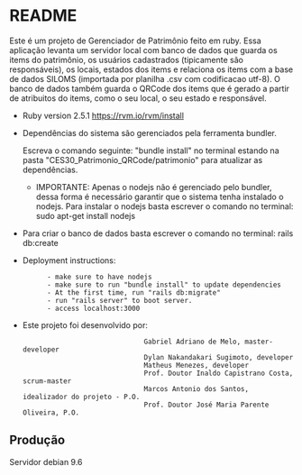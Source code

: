 # README

Este é um projeto de Gerenciador de Patrimônio feito em ruby. Essa aplicação levanta um servidor local com banco de dados que guarda os items do patrimônio, os usuários cadastrados (tipicamente são responsáveis), os locais, estados dos items e relaciona os items com a base de dados SILOMS (importada por planilha .csv com codificacao utf-8). O banco de dados também guarda o QRCode dos items que é gerado a partir de atribuitos do items, como o seu local, o seu estado e responsável.

* Ruby version 2.5.1
https://rvm.io/rvm/install

* Dependências do sistema são gerenciados pela ferramenta bundler. 
  
  Escreva o comando seguinte: "bundle install" no terminal estando na pasta "CES30_Patrimonio_QRCode/patrimonio" para atualizar as dependências.
  
  * IMPORTANTE:
         Apenas o nodejs não é gerenciado pelo bundler, dessa forma é necessário garantir que o sistema tenha instalado o nodejs.
         Para instalar o nodejs basta escrever o comando no terminal: sudo apt-get install nodejs

* Para criar o banco de dados basta escrever o comando no terminal: rails db:create

* Deployment instructions:
  
            - make sure to have nodejs
            - make sure to run "bundle install" to update dependencies
            - At the first time, run "rails db:migrate"
            - run "rails server" to boot server.
            - access localhost:3000

* Este projeto foi desenvolvido por: 
 
                                    Gabriel Adriano de Melo, master-developer
                                    Dylan Nakandakari Sugimoto, developer
                                    Matheus Menezes, developer
                                    Prof. Doutor Inaldo Capistrano Costa, scrum-master
                                    Marcos Antonio dos Santos, idealizador do projeto - P.O.
                                    Prof. Doutor José Maria Parente Oliveira, P.O.


## Produção

Servidor debian 9.6